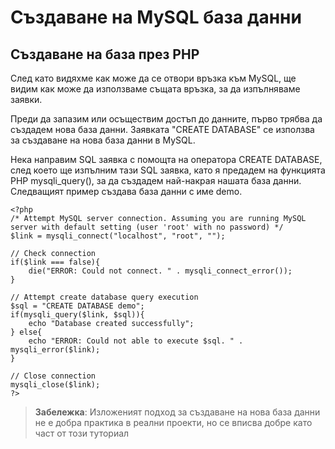 # Създаване на MySQL база данни
## Създаване на база през PHP
След като видяхме как може да се отвори връзка към MySQL, ще видим как може да използваме същата връзка, за да изпълняваме заявки.

Преди да запазим или осъществим достъп до данните, първо трябва да създадем нова база данни. Заявката "CREATE DATABASE" се използва за създаване на нова база данни в MySQL.

Нека направим SQL заявка с помощта на оператора CREATE DATABASE, след което ще изпълним тази SQL заявка, като я предадем на функцията PHP mysqli_query(), за да създадем най-накрая нашата база данни. Следващият пример създава база данни с име demo.
```
<?php
/* Attempt MySQL server connection. Assuming you are running MySQL
server with default setting (user 'root' with no password) */
$link = mysqli_connect("localhost", "root", "");
 
// Check connection
if($link === false){
    die("ERROR: Could not connect. " . mysqli_connect_error());
}
 
// Attempt create database query execution
$sql = "CREATE DATABASE demo";
if(mysqli_query($link, $sql)){
    echo "Database created successfully";
} else{
    echo "ERROR: Could not able to execute $sql. " . mysqli_error($link);
}
 
// Close connection
mysqli_close($link);
?>
```

> **Забележка**: Изложеният подход за създаване на нова база данни не е добра практика в реални проекти, но се вписва добре като част от този туториал